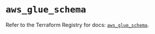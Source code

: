 # `aws_glue_schema`

Refer to the Terraform Registry for docs: [`aws_glue_schema`](https://registry.terraform.io/providers/hashicorp/aws/6.0.0/docs/resources/glue_schema).
